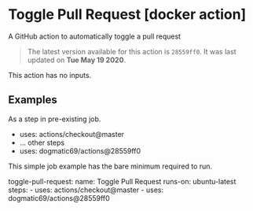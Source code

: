 <!-- NOTICE: Auto generated file! -->
# Toggle Pull Request [docker action]

A GitHub action to automatically toggle a pull request

> The latest version available for this action is `28559ff0`. It was last
updated on **Tue May 19 2020**.

This action has no inputs.

## Examples

As a step in pre-existing job.

  - uses: actions/checkout@master
  - ... other steps
  - uses: dogmatic69/actions@28559ff0


This simple job example has the bare minimum required to run.

  toggle-pull-request:
    name: Toggle Pull Request
    runs-on: ubuntu-latest
    steps:
      - uses: actions/checkout@master
      - uses: dogmatic69/actions@28559ff0

